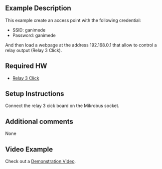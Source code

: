 ## Example Description
This example create an access point with the following credential:
- SSID: ganimede
- Password: ganimede

And then load a webpage at the address 192.168.0.1 that allow to control a relay output (Relay 3 Click).

## Required HW
- [Relay 3 Click](https://www.mikroe.com/relay-3-click)

## Setup Instructions
Connect the relay 3 cick board on the Mikrobus socket.

## Additional comments
None

## Video Example
Check out a [Demonstration Video](). 


